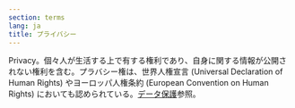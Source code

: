```yaml
---
section: terms
lang: ja
title: プライバシー
---
```


Privacy。個々人が生活する上で有する権利であり、自身に関する情報が公開されない権利を含む。プラバシー権は、世界人権宣言 (Universal Declaration of Human Rights) やヨーロッパ人権条約 (European Convention on Human Rights) においても認められている。[データ保護](/glossary/ja/terms/data-protection)参照。


